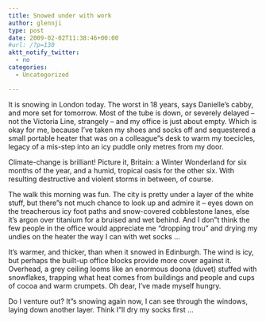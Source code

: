 ```yaml
---
title: Snowed under with work
author: glennji
type: post
date: 2009-02-02T11:38:46+00:00
#url: /?p=130
aktt_notify_twitter:
  - no
categories:
  - Uncategorized

---
```

It is snowing in London today. The worst in 18 years, says Danielle&#8217;s cabby, and more set for tomorrow. Most of the tube is down, or severely delayed &#8211; not the Victoria Line, strangely &#8211; and my office is just about empty. Which is okay for me, because I&#8217;ve taken my shoes and socks off and sequestered a small portable heater that was on a colleague&#8221;s desk to warm my toecicles, legacy of a mis-step into an icy puddle only metres from my door.
  
Climate-change is brilliant! Picture it, Britain: a Winter Wonderland for six months of the year, and a humid, tropical oasis for the other six. With resulting destructive and violent storms in between, of course.
  
The walk this morning was fun. The city is pretty under a layer of the white stuff, but there&#8221;s not much chance to look up and admire it &#8211; eyes down on the treacherous icy foot paths and snow-covered cobblestone lanes, else it&#8217;s argon over titanium for a bruised and wet behind. And I don&#8221;t think the few people in the office would appreciate me &#8220;dropping trou&#8221; and drying my undies on the heater the way I can with wet socks &#8230;
  
It&#8217;s warmer, and thicker, than when it snowed in Edinburgh. The wind is icy, but perhaps the built-up office blocks provide more cover against it. Overhead, a grey ceiling looms like an enormous doona (duvet) stuffed with snowflakes, trapping what heat comes from buildings and people and cups of cocoa and warm crumpets. Oh dear, I&#8217;ve made myself hungry.
  
Do I venture out? It&#8221;s snowing again now, I can see through the windows, laying down another layer. Think I&#8221;ll dry my socks first &#8230;
